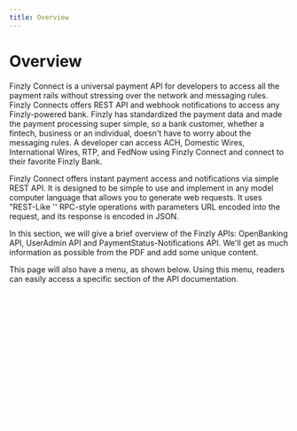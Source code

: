 ```yaml
---
title: Overview 
---
```


# Overview
Finzly Connect is a universal payment API for developers to access all the payment rails without stressing over the network and messaging rules. Finzly Connects offers REST API and webhook notifications to access any Finzly-powered bank. Finzly has standardized the payment data and made the payment processing super simple, so a bank customer, whether a fintech, business or an individual, doesn't have to worry about the messaging rules. A developer can access ACH, Domestic Wires, International Wires, RTP, and FedNow using Finzly Connect and connect to their favorite Finzly Bank.

Finzly Connect offers instant payment access and notifications via simple REST API. It is designed to be simple to use and implement in any model computer language that allows you to generate web requests. It uses "REST-Like '' RPC-style operations with parameters URL encoded into the request, and its response is encoded in JSON. 

In this section, we will give a brief overview of the Finzly APIs: OpenBanking API, UserAdmin API and PaymentStatus-Notifications API. We'll get as much information as possible from the PDF and add some unique content. 

This page will also have a menu, as shown below. Using this menu, readers can easily access a specific section of the API documentation.

<style>
.sub p strong a{
    position:absolute;
    top:0;
    bottom:0;
    left:0;
    right:0;
    z-index: 2; 
} 
.sub h3{
    color:#fff;
    font-size:16px !important;
}

</style>


<div class="main-sub">


<div class="sub">

<p><strong>

### Payment Solutions</strong></p>

__[](overviewSection.md)__
</div>

<div class="sub">

<p><strong>

### Use Cases</strong></p>


__[](usecase.md)__

</div>
</div>




<div class="main-sub">
<div class="sub">

<p><strong>

### Authentication</strong></p>


__[](authentication.md)__
</div>

<div class="sub">
<p><strong>

### Error</strong></p>

__[](errors.md)__
</div>

</div>

<div class="main-sub">

<div class="sub">

<p><strong>

### API Documentation
</strong></p>

__[](index.md)__
</div>


<div class="sub"> 

<p><strong>

### Frequentky Asked Questions</strong></p>

__[](faq.md)__
</div>

</div>

